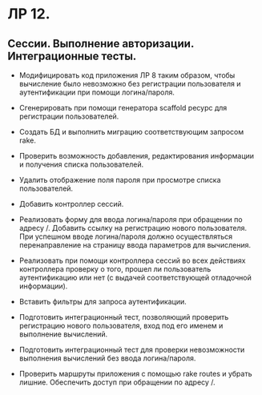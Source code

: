 # ЛР 12. 
## Сессии. Выполнение авторизации. Интеграционные тесты.

* Модифицировать код приложения ЛР 8 таким образом, чтобы вычисление было невозможно без регистрации пользователя и аутентификации при помощи логина/пароля.

* Сгенерировать при помощи генератора scaffold ресурс для регистрации пользователей.

* Создать БД и выполнить миграцию соответствующим запросом rake.

* Проверить возможность добавления, редактирования информации и получения списка пользователей.

* Удалить отображение поля пароля при просмотре списка пользователей.

* Добавить контроллер сессий.

* Реализовать форму для ввода логина/пароля при обращении по адресу /. Добавить ссылку на регистрацию нового пользователя. При успешном вводе логина/пароля должно осуществляться перенаправление на страницу ввода параметров для вычисления.

* Реализовать при помощи контроллера сессий во всех действиях контроллера проверку о того, прошел ли пользователь аутентификацию или нет (с выдачей соответствующей отладочной информации).

* Вставить фильтры для запроса аутентификации.

* Подготовить интеграционный тест, позволяющий проверить регистрацию нового пользователя, вход под его именем и выполнение вычислений.

* Подготовить интеграционный тест для проверки невозможности выполнения вычислений без ввода логина/пароля.

* Проверить маршруты приложения с помощью rake routes и убрать лишние. Обеспечить доступ при обращении по адресу /.
